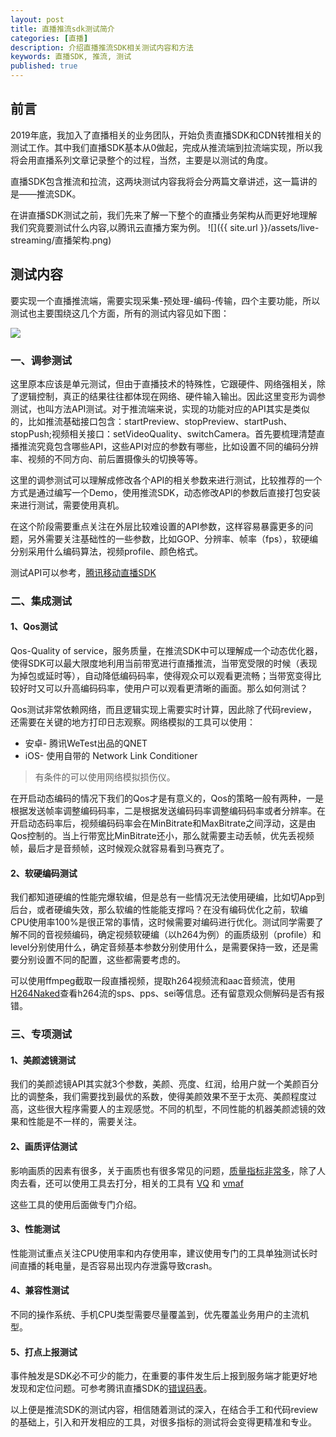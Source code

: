 ```yaml
---
layout: post
title: 直播推流sdk测试简介
categories: [直播]
description: 介绍直播推流SDK相关测试内容和方法
keywords: 直播SDK, 推流, 测试
published: true
---
```


## 前言
2019年底，我加入了直播相关的业务团队，开始负责直播SDK和CDN转推相关的测试工作。其中我们直播SDK基本从0做起，完成从推流端到拉流端实现，所以我将会用直播系列文章记录整个的过程，当然，主要是以测试的角度。

直播SDK包含推流和拉流，这两块测试内容我将会分两篇文章讲述，这一篇讲的是——推流SDK。

在讲直播SDK测试之前，我们先来了解一下整个的直播业务架构从而更好地理解我们究竟要测试什么内容,以腾讯云直播方案为例。
![]({{ site.url }}/assets/live-streaming/直播架构.png)

## 测试内容
要实现一个直播推流端，需要实现采集-预处理-编码-传输，四个主要功能，所以测试也主要围绕这几个方面，所有的测试内容见如下图：

![](http://processon.com/chart_image/5e68a3d4e4b0ee15dc01df23.png)

### 一、调参测试
这里原本应该是单元测试，但由于直播技术的特殊性，它跟硬件、网络强相关，除了逻辑控制，真正的结果往往都体现在网络、硬件输入输出。因此这里变形为调参测试，也叫方法API测试。对于推流端来说，实现的功能对应的API其实是类似的，比如推流基础接口包含：startPreview、stopPreview、startPush、stopPush;视频相关接口：setVideoQuality、switchCamera。首先要梳理清楚直播推流究竟包含哪些API，这些API对应的参数有哪些，比如设置不同的编码分辨率、视频的不同方向、前后置摄像头的切换等等。

这里的调参测试可以理解成修改各个API的相关参数来进行测试，比较推荐的一个方式是通过编写一个Demo，使用推流SDK，动态修改API的参数后直接打包安装来进行测试，需要使用真机。

在这个阶段需要重点关注在外层比较难设置的API参数，这样容易暴露更多的问题，另外需要关注基础性的一些参数，比如GOP、分辨率、帧率（fps），软硬编分别采用什么编码算法，视频profile、颜色格式。

测试API可以参考，[腾讯移动直播SDK](https://cloud.tencent.com/document/product/454/34772)

### 二、集成测试

#### 1、Qos测试
Qos-Quality of service，服务质量，在推流SDK中可以理解成一个动态优化器，使得SDK可以最大限度地利用当前带宽进行直播推流，当带宽受限的时候（表现为掉包或延时等），自动降低编码码率，使得观众可以观看更流畅；当带宽变得比较好时又可以升高编码码率，使用户可以观看更清晰的画面。那么如何测试？

Qos测试非常依赖网络，而且逻辑实现上需要实时计算，因此除了代码review，还需要在关键的地方打印日志观察。网络模拟的工具可以使用：

* 安卓- 腾讯WeTest出品的QNET
* iOS- 使用自带的 Network Link Conditioner

> 有条件的可以使用网络模拟损伤仪。

在开启动态编码的情况下我们的Qos才是有意义的，Qos的策略一般有两种，一是根据发送帧率调整编码码率，二是根据发送编码码率调整编码码率或者分辨率。在开启动态码率后，视频编码码率会在MinBitrate和MaxBitrate之间浮动，这是由Qos控制的。当上行带宽比MinBitrate还小，那么就需要主动丢帧，优先丢视频帧，最后才是音频帧，这时候观众就容易看到马赛克了。

#### 2、软硬编码测试
我们都知道硬编的性能完爆软编，但是总有一些情况无法使用硬编，比如切App到后台，或者硬编失效，那么软编的性能能支撑吗？在没有编码优化之前，软编CPU使用率100%是很正常的事情，这时候需要对编码进行优化。测试同学需要了解不同的音视频编码，确定视频软硬编（以h264为例）的画质级别（profile）和level分别使用什么，确定音频基本参数分别使用什么，是需要保持一致，还是需要分别设置不同的配置，这些都需要考虑的。

可以使用ffmpeg截取一段直播视频，提取h264视频流和aac音频流，使用[H264Naked](https://github.com/shi-yan/H264Naked)查看h264流的sps、pps、sei等信息。还有留意观众侧解码是否有报错。

### 三、专项测试

#### 1、美颜滤镜测试
我们的美颜滤镜API其实就3个参数，美颜、亮度、红润，给用户就一个美颜百分比的调整条，我们需要找到最优的系数，使得美颜效果不至于太亮、美颜程度过高，这些很大程序需要人的主观感觉。不同的机型，不同性能的机器美颜滤镜的效果和性能是不一样的，需要关注。

#### 2、画质评估测试
影响画质的因素有很多，关于画质也有很多常见的问题，[质量指标非常多](http://vq.kt.agh.edu.pl/metrics.html)，除了人肉去看，还可以使用工具去打分，相关的工具有 [VQ](http://vq.kt.agh.edu.pl/metrics.html) 和 [vmaf](https://github.com/Netflix/vmaf)

这些工具的使用后面做专门介绍。

#### 3、性能测试
性能测试重点关注CPU使用率和内存使用率，建议使用专门的工具单独测试长时间直播的耗电量，是否容易出现内存泄露导致crash。

#### 4、兼容性测试
不同的操作系统、手机CPU类型需要尽量覆盖到，优先覆盖业务用户的主流机型。

#### 5、打点上报测试
事件触发是SDK必不可少的能力，在重要的事件发生后上报到服务端才能更好地发现和定位问题。可参考腾讯直播SDK的[错误码表](https://cloud.tencent.com/document/product/454/17246)。


以上便是推流SDK的测试内容，相信随着测试的深入，在结合手工和代码review的基础上，引入和开发相应的工具，对很多指标的测试将会变得更精准和专业。
